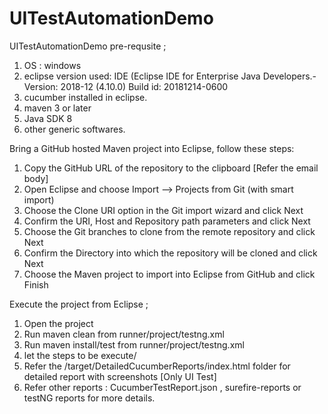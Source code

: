 # UITestAutomationDemo
UITestAutomationDemo
pre-requsite ;
1. OS : windows
2. eclipse version used: IDE (Eclipse IDE for Enterprise Java Developers.- Version: 2018-12 (4.10.0) Build id: 20181214-0600
3. cucumber installed in eclipse. 
4. maven 3 or later
5. Java SDK 8
6. other generic softwares.

Bring a GitHub hosted Maven project into Eclipse, follow these steps:
1. Copy the GitHub URL of the repository to the clipboard [Refer the email body]
2. Open Eclipse and choose Import –> Projects from Git (with smart import)
3. Choose the Clone URI option in the Git import wizard and click Next
4. Confirm the URI, Host and Repository path parameters and click Next
5. Choose the Git branches to clone from the remote repository and click Next
6. Confirm the Directory into which the repository will be cloned and click Next
7. Choose the Maven project to import into Eclipse from GitHub and click Finish


Execute the project from Eclipse ;
1. Open the project 
2. Run maven clean from runner/project/testng.xml
3. Run maven install/test from runner/project/testng.xml
4. let the steps to be execute/
5. Refer the /target/DetailedCucumberReports/index.html folder for detailed report with screenshots [Only UI Test]
6. Refer other reports : CucumberTestReport.json , surefire-reports  or testNG reports for more details.

